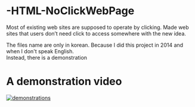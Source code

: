 # -HTML-NoClickWebPage
Most of existing web sites are supposed to operate by clicking. Made web sites that users don’t need click to access somewhere with the new idea.

The files name are only in korean. Because I did this project in 2014 and when I don't speak English.<br>
Instead, there is a demonstration<br>

# A demonstration video<br>
[![demonstrations](https://img.youtube.com/vi/rm34CyywkuA/0.jpg)](https://www.youtube.com/watch?v=rm34CyywkuA)
